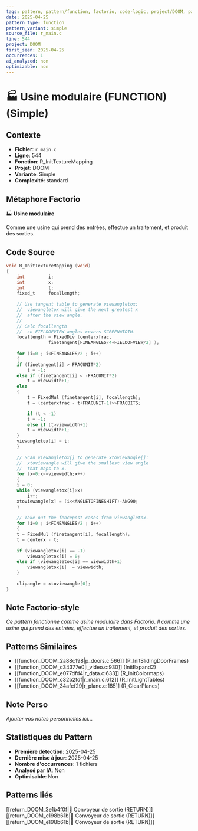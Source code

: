 ```yaml
---
tags: pattern, pattern/function, factorio, code-logic, project/DOOM, pattern/variant/simple
date: 2025-04-25
pattern_type: function
pattern_variant: simple
source_file: r_main.c
line: 544
project: DOOM
first_seen: 2025-04-25
occurrences: 1
ai_analyzed: non
optimizable: non
---
```


# 🏭 Usine modulaire (FUNCTION) (Simple)

## Contexte
- **Fichier**: `r_main.c`
- **Ligne**: 544
- **Fonction**: R_InitTextureMapping
- **Projet**: DOOM
- **Variante**: Simple
- **Complexité**: standard

## Métaphore Factorio
🏭 **Usine modulaire**

Comme une usine qui prend des entrées, effectue un traitement, et produit des sorties.

## Code Source
```c
void R_InitTextureMapping (void)
{
    int			i;
    int			x;
    int			t;
    fixed_t		focallength;
    
    // Use tangent table to generate viewangletox:
    //  viewangletox will give the next greatest x
    //  after the view angle.
    //
    // Calc focallength
    //  so FIELDOFVIEW angles covers SCREENWIDTH.
    focallength = FixedDiv (centerxfrac,
			    finetangent[FINEANGLES/4+FIELDOFVIEW/2] );
	
    for (i=0 ; i<FINEANGLES/2 ; i++)
    {
	if (finetangent[i] > FRACUNIT*2)
	    t = -1;
	else if (finetangent[i] < -FRACUNIT*2)
	    t = viewwidth+1;
	else
	{
	    t = FixedMul (finetangent[i], focallength);
	    t = (centerxfrac - t+FRACUNIT-1)>>FRACBITS;

	    if (t < -1)
		t = -1;
	    else if (t>viewwidth+1)
		t = viewwidth+1;
	}
	viewangletox[i] = t;
    }
    
    // Scan viewangletox[] to generate xtoviewangle[]:
    //  xtoviewangle will give the smallest view angle
    //  that maps to x.	
    for (x=0;x<=viewwidth;x++)
    {
	i = 0;
	while (viewangletox[i]>x)
	    i++;
	xtoviewangle[x] = (i<<ANGLETOFINESHIFT)-ANG90;
    }
    
    // Take out the fencepost cases from viewangletox.
    for (i=0 ; i<FINEANGLES/2 ; i++)
    {
	t = FixedMul (finetangent[i], focallength);
	t = centerx - t;
	
	if (viewangletox[i] == -1)
	    viewangletox[i] = 0;
	else if (viewangletox[i] == viewwidth+1)
	    viewangletox[i]  = viewwidth;
    }
	
    clipangle = xtoviewangle[0];
}
```

## Note Factorio-style
*Ce pattern fonctionne comme usine modulaire dans Factorio. Il comme une usine qui prend des entrées, effectue un traitement, et produit des sorties.*

## Patterns Similaires
- [[function_DOOM_2a88c198|p_doors.c:566]] (P_InitSlidingDoorFrames)
- [[function_DOOM_c34377e0|i_video.c:930]] (InitExpand2)
- [[function_DOOM_e077dfd4|r_data.c:633]] (R_InitColormaps)
- [[function_DOOM_c32b2fdf|r_main.c:612]] (R_InitLightTables)
- [[function_DOOM_34afef29|r_plane.c:185]] (R_ClearPlanes)

## Note Perso
*Ajouter vos notes personnelles ici...*

## Statistiques du Pattern
- **Première détection**: 2025-04-25
- **Dernière mise à jour**: 2025-04-25
- **Nombre d'occurrences**: 1 fichiers
- **Analysé par IA**: Non
- **Optimisable**: Non

## Patterns liés
[[return_DOOM_3e1b4f0f|🚚 Convoyeur de sortie (RETURN)]]
[[return_DOOM_e198b61b|🚚 Convoyeur de sortie (RETURN)]]
[[return_DOOM_e198b61b|🚚 Convoyeur de sortie (RETURN)]]
